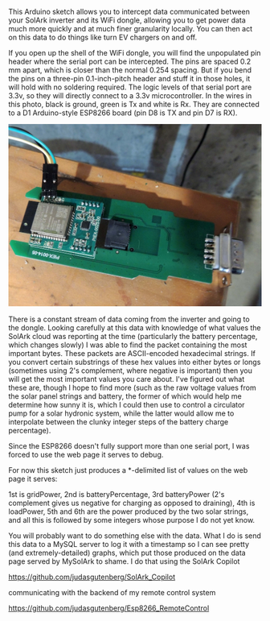 This Arduino sketch allows you to intercept data communicated between your SolArk inverter and its WiFi dongle, allowing you to get power data much more quickly and at much finer granularity locally. You can then act on this data to do things like turn EV chargers on and off.

If you open up the shell of the WiFi dongle, you will find the unpopulated pin header where the serial port can be intercepted. The pins are spaced 0.2 mm apart, which is closer than the normal 0.254 spacing.  But if you bend the pins on a three-pin 0.1-inch-pitch header and stuff it in those holes, it will hold with no soldering required.
The logic levels of that serial port are 3.3v, so they will directly connect to a 3.3v microcontroller.  In the wires in this photo, black is ground, green is Tx and white is Rx. They are connected to a D1 Arduino-style ESP8266 board (pin D8 is TX and pin D7 is RX).

![alt text](dongle_serial.jpg?raw=true)

There is a constant stream of data coming from the inverter and going to the dongle.  Looking carefully at this data with knowledge of what values the SolArk cloud was reporting at the time (particularly the battery percentage, which changes slowly) I was able to find the packet containing the most important bytes. These packets are ASCII-encoded hexadecimal strings.  If you convert certain substrings of these hex values into either bytes or longs (sometimes using 2's complement, where negative is important) then you will get the most important values you care about. I've figured out what these are, though I hope to find more (such as the raw voltage values from the solar panel strings and battery, the former of which would help me determine how sunny it is, which I could then use to control a circulator pump for a solar hydronic system, while the latter would allow me to interpolate between the clunky integer steps of the battery charge percentage).

Since the ESP8266 doesn't fully support more than one serial port, I was forced to use the web page it serves to debug.

For now this sketch just produces a *-delimited list of values on the web page it serves:

1st is gridPower, 2nd is batteryPercentage, 3rd batteryPower (2's complement gives us negative for charging as opposed to draining), 4th is loadPower, 5th and 6th are the power produced by the two solar strings, and all this is followed by some integers whose purpose I do not yet know.

You will probably want to do something else with the data. What I do is send this data to a MySQL server to log it with a timestamp so I can see pretty (and extremely-detailed) graphs, which put those produced on the data page served by MySolArk to shame.  I do that using the SolArk Copilot

https://github.com/judasgutenberg/SolArk_Copilot

communicating with the backend of my remote control system

https://github.com/judasgutenberg/Esp8266_RemoteControl


